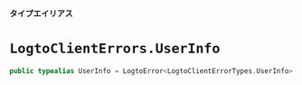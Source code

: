 **タイプエイリアス**

# `LogtoClientErrors.UserInfo`

```swift
public typealias UserInfo = LogtoError<LogtoClientErrorTypes.UserInfo>
```